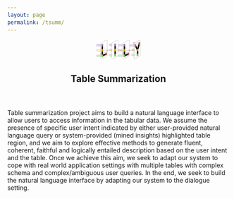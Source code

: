 ```yaml
---
layout: page
permalink: /tsumm/
---
```


<center><a href="https://yale-lily.github.io/"><img src="/lily-logo.png" alt="test image" width="20%" height="20%"></a></center>
  <header class="post-header">
    <h2 class="post-title">Table Summarization</h2>
  </header> 

<p align="left">
<div class="left">
Table summarization project aims to build a natural language interface to allow users to access information in the tabular data. We assume the presence of specific user intent indicated by either user-provided natural language query or system-provided (mined insights) highlighted table region, and we aim to explore effective methods to generate fluent, coherent, faithful and logically entailed description based on the user intent and the table. Once we achieve this aim, we seek to adapt our system to cope with real world application settings with multiple tables with complex schema and complex/ambiguous user queries. In the end, we seek to build the natural language interface by adapting our system to the dialogue setting.
</div>
</p>
